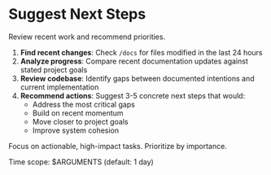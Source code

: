 # Suggest Next Steps

Review recent work and recommend priorities.

1. **Find recent changes**: Check `/docs` for files modified in the last 24 hours
2. **Analyze progress**: Compare recent documentation updates against stated project goals
3. **Review codebase**: Identify gaps between documented intentions and current implementation
4. **Recommend actions**: Suggest 3-5 concrete next steps that would:
   - Address the most critical gaps
   - Build on recent momentum  
   - Move closer to project goals
   - Improve system cohesion

Focus on actionable, high-impact tasks. Prioritize by importance.

Time scope: $ARGUMENTS (default: 1 day)
